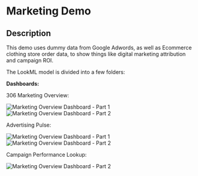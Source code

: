 # Marketing Demo

## Description

This demo uses dummy data from Google Adwords, as well as Ecommerce clothing store order data, to show things like digital marketing attribution and campaign ROI.

The LookML model is divided into a few folders:

 
**Dashboards:**

306 Marketing Overview:

![Marketing Overview Dashboard - Part 1](dashboards/mrkt_1.png)
![Marketing Overview Dashboard - Part 2](dashboards/markt_2.png)

Advertising Pulse:

![Marketing Overview Dashboard - Part 1](dashboards/ad_1.png)
![Marketing Overview Dashboard - Part 2](dashboards/ad_2.png)

Campaign Performance Lookup:

![Marketing Overview Dashboard - Part 2](dashboards/cp.png)
